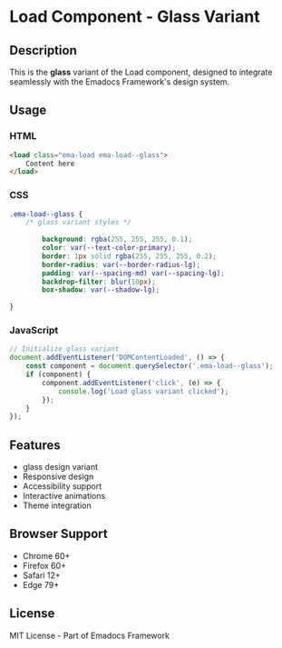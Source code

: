 # Load Component - Glass Variant

## Description
This is the **glass** variant of the Load component, designed to integrate seamlessly with the Emadocs Framework's design system.

## Usage

### HTML
```html
<load class="ema-load ema-load--glass">
    Content here
</load>
```

### CSS
```css
.ema-load--glass {
    /* glass variant styles */
    
        background: rgba(255, 255, 255, 0.1);
        color: var(--text-color-primary);
        border: 1px solid rgba(255, 255, 255, 0.2);
        border-radius: var(--border-radius-lg);
        padding: var(--spacing-md) var(--spacing-lg);
        backdrop-filter: blur(10px);
        box-shadow: var(--shadow-lg);
    
}
```

### JavaScript
```javascript
// Initialize glass variant
document.addEventListener('DOMContentLoaded', () => {
    const component = document.querySelector('.ema-load--glass');
    if (component) {
        component.addEventListener('click', (e) => {
            console.log('Load glass variant clicked');
        });
    }
});
```

## Features
- glass design variant
- Responsive design
- Accessibility support
- Interactive animations
- Theme integration

## Browser Support
- Chrome 60+
- Firefox 60+
- Safari 12+
- Edge 79+

## License
MIT License - Part of Emadocs Framework

